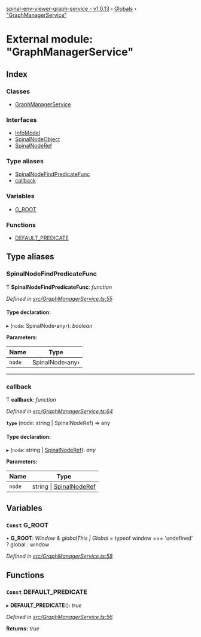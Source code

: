 [spinal-env-viewer-graph-service - v1.0.13](../README.md) › [Globals](../globals.md) › ["GraphManagerService"](_graphmanagerservice_.md)

# External module: "GraphManagerService"

## Index

### Classes

* [GraphManagerService](../classes/_graphmanagerservice_.graphmanagerservice.md)

### Interfaces

* [InfoModel](../interfaces/_graphmanagerservice_.infomodel.md)
* [SpinalNodeObject](../interfaces/_graphmanagerservice_.spinalnodeobject.md)
* [SpinalNodeRef](../interfaces/_graphmanagerservice_.spinalnoderef.md)

### Type aliases

* [SpinalNodeFindPredicateFunc](_graphmanagerservice_.md#spinalnodefindpredicatefunc)
* [callback](_graphmanagerservice_.md#callback)

### Variables

* [G_ROOT](_graphmanagerservice_.md#const-g_root)

### Functions

* [DEFAULT_PREDICATE](_graphmanagerservice_.md#const-default_predicate)

## Type aliases

###  SpinalNodeFindPredicateFunc

Ƭ **SpinalNodeFindPredicateFunc**: *function*

*Defined in [src/GraphManagerService.ts:55](https://github.com/spinalcom/Spinal-Graph-Service/blob/2aed2ff/src/GraphManagerService.ts#L55)*

#### Type declaration:

▸ (`node`: SpinalNode‹any›): *boolean*

**Parameters:**

Name | Type |
------ | ------ |
`node` | SpinalNode‹any› |

___

###  callback

Ƭ **callback**: *function*

*Defined in [src/GraphManagerService.ts:64](https://github.com/spinalcom/Spinal-Graph-Service/blob/2aed2ff/src/GraphManagerService.ts#L64)*

**`type`** (node: string | SpinalNodeRef) => any

#### Type declaration:

▸ (`node`: string | [SpinalNodeRef](../interfaces/_graphmanagerservice_.spinalnoderef.md)): *any*

**Parameters:**

Name | Type |
------ | ------ |
`node` | string &#124; [SpinalNodeRef](../interfaces/_graphmanagerservice_.spinalnoderef.md) |

## Variables

### `Const` G_ROOT

• **G_ROOT**: *Window & globalThis | Global* =  typeof window === 'undefined' ? global : window

*Defined in [src/GraphManagerService.ts:58](https://github.com/spinalcom/Spinal-Graph-Service/blob/2aed2ff/src/GraphManagerService.ts#L58)*

## Functions

### `Const` DEFAULT_PREDICATE

▸ **DEFAULT_PREDICATE**(): *true*

*Defined in [src/GraphManagerService.ts:56](https://github.com/spinalcom/Spinal-Graph-Service/blob/2aed2ff/src/GraphManagerService.ts#L56)*

**Returns:** *true*
